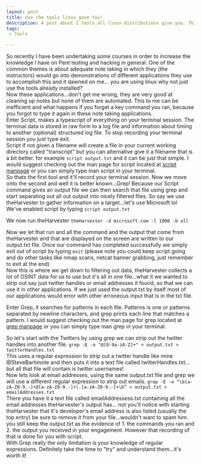 ```yaml
---
layout: post
title: Use the tools linux gave You!
description: A post about 2 tools all linux distributions give you. This is handy for recording and extracting data.
tags:
 - Tools

---
```

So recently I have been undertaking some courses in order to increase the knowledge I have on Pent testing and hacking in general. One of the common themes is about adequate note taking in which they (the instructors) would go into demonstrations of different applications they use to accomplish this and it dawned on me... you are using linux why not just use the tools already installed?<br />
Now these applications...don't get me wrong, they are very good at cleaning up notes but none of them are automated. This to me can be inefficient and what happens if you forget a key command you ran, because you forgot to type it again in these note taking applications.<br />
Enter Script, makes a typescript of everything on your terminal session. The terminal data is stored in raw form to a log file and information about timing to another (optional) structured log file. To stop recording your terminal session you just type exit. <br />
Script if not given a filename will create a file in your current working directory called "transcript" but you can alternative give it a filename that is a bit better. for example  `script output.txt` and it can be just that simple. I would suggest checking out the man page for script located at [script manpage](http://man7.org/linux/man-pages/man1/script.1.html) or you can simply type man script in your terminal.<br />
So thats the first tool and it'll record your terminal session. Now we move onto the second and well it is better known...Grep! Because our Script command gives an output file we can then search that file using grep and start separating out all out output into nicely filtered files. So say we use theHarvester to gather information on a target...let's use Microsoft lol
<br />
We've enabled script by typing `script output.txt` 

We now run theHarvester `theHarvester -d microsoft.com -l 1000 -b all`

Now we let that run and all the command and the output that come from theHarvester and that are displayed on the screen are written to our output.txt file. Once our command has completed successfully we simply exit out of script by typing `exit` (please note you could keep script going and do other tasks like nmap scans, netcat banner grabbing, just remember to exit at the end)
<br />
Now this is where we get down to filtering out data, theHarvester collects a lot of OSINT data for us to use but it's all in one file...what it we wanted to strip out say just twitter handles or email addresses it found, so that we can use it in other applications. If we just used the output.txt by itself most of our applications would error with other erroneous input that is in the txt file. 

Enter Grep, it searches for patterns in each file.  Patterns is one or patterns separated by newline characters, and grep prints each line that matches a pattern. I would suggest checking out the man page for grep located at [grep manpage](http://www.man7.org/linux/man-pages/man1/grep.1.html) or you can simply type man grep in your terminal. 

So let's start with the Twitters by using grep we can strip out the twitter handles into another file. `grep -E -o "@[0-9a-zA-Z]+" < output.txt > twitterHandles.txt` 
<br />
This uses a regular expression to strip out a twitter handle like mine @SteveBartimote and then puts it into a text file called twitterHandles.txt... but all that file will contain is twitter usernames!
<br />
Now lets look at email addresses, using the same output.txt file and grep we will use a different regular expression to strip out emails. `grep -E -o “\b[a-zA-Z0-9.-]+@[a-zA-Z0-9.-]+\.[a-zA-Z0-9.-]+\b” < output.txt > emailAddresses.txt`
<br />
There you have it a text file called emailAddressess.txt containing all the email addresses theHarvester's output has... not you'll notice with starting theHarvester that it's developer's email address is also listed (usually the top entry) be sure to remove it from your file...wouldn't want to spam him.
<br /> you still keep the output.txt as the evidence of 1. the commands you ran and 2. the output you received in your engagement. However that recording of that is done for you with script.
<br />
With Grep really the only limitation is your knowledge of regular expressions. Definitely take the time to "try" and understand them...it's worth it!
